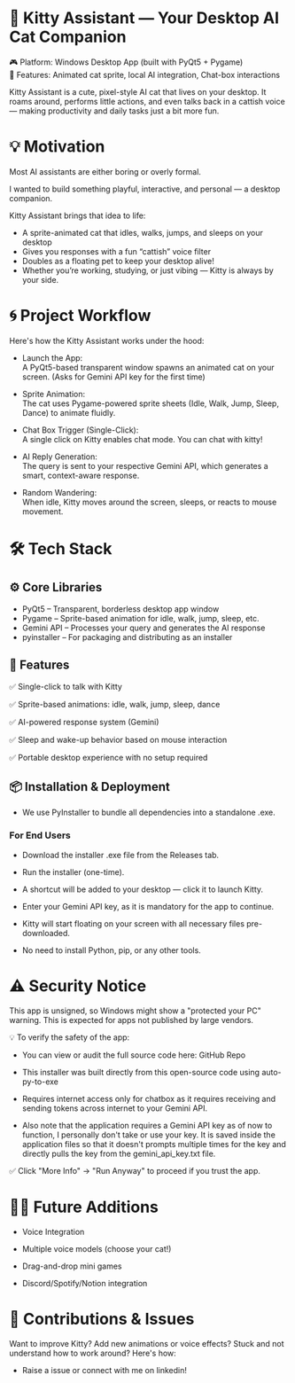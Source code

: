 # 🐾 Kitty Assistant — Your Desktop AI Cat Companion
🎮 Platform: Windows Desktop App (built with PyQt5 + Pygame) <br>
💬 Features: Animated cat sprite, local AI integration, Chat-box interactions

Kitty Assistant is a cute, pixel-style AI cat that lives on your desktop. It roams around, performs little actions, and even talks back in a cattish voice — making productivity and daily tasks just a bit more fun.

# 💡 Motivation
Most AI assistants are either boring or overly formal.

I wanted to build something playful, interactive, and personal — a desktop companion.

Kitty Assistant brings that idea to life:

- A sprite-animated cat that idles, walks, jumps, and sleeps on your desktop
- Gives you responses with a fun “cattish” voice filter
- Doubles as a floating pet to keep your desktop alive!
- Whether you’re working, studying, or just vibing — Kitty is always by your side.

# 🌀 Project Workflow
Here's how the Kitty Assistant works under the hood:

- Launch the App: <br>
A PyQt5-based transparent window spawns an animated cat on your screen. (Asks for Gemini API key for the first time)

- Sprite Animation: <br>
The cat uses Pygame-powered sprite sheets (Idle, Walk, Jump, Sleep, Dance) to animate fluidly.

- Chat Box Trigger (Single-Click): <br>
A single click on Kitty enables chat mode. You can chat with kitty!

- AI Reply Generation: <br>
The query is sent to your respective Gemini API, which generates a smart, context-aware response.

- Random Wandering: <br>
When idle, Kitty moves around the screen, sleeps, or reacts to mouse movement.

# 🛠️ Tech Stack
## ⚙️ Core Libraries
- PyQt5 – Transparent, borderless desktop app window
- Pygame – Sprite-based animation for idle, walk, jump, sleep, etc.
- Gemini API – Processes your query and generates the AI response
- pyinstaller – For packaging and distributing as an installer

## 🧪 Features
✅ Single-click to talk with Kitty

✅ Sprite-based animations: idle, walk, jump, sleep, dance

✅ AI-powered response system (Gemini)

✅ Sleep and wake-up behavior based on mouse interaction

✅ Portable desktop experience with no setup required

## 📦 Installation & Deployment
- We use PyInstaller to bundle all dependencies into a standalone .exe.

### For End Users
- Download the installer .exe file from the Releases tab.

- Run the installer (one-time).

- A shortcut will be added to your desktop — click it to launch Kitty.

- Enter your Gemini API key, as it is mandatory for the app to continue.
  
- Kitty will start floating on your screen with all necessary files pre-downloaded.

- No need to install Python, pip, or any other tools.

# ⚠️ Security Notice
This app is unsigned, so Windows might show a "protected your PC" warning. This is expected for apps not published by large vendors.

💡 To verify the safety of the app:

- You can view or audit the full source code here: GitHub Repo

- This installer was built directly from this open-source code using auto-py-to-exe

- Requires internet access only for chatbox as it requires receiving and sending tokens across internet to your Gemini API.

- Also note that the application requires a Gemini API key as of now to function, I personally don't take or use your key. It is saved inside the application files so that it doesn't prompts multiple times for the key and directly pulls the key from the gemini_api_key.txt file.

✅ Click "More Info" → "Run Anyway" to proceed if you trust the app.

# 🧙‍♂️ Future Additions
- Voice Integration

- Multiple voice models (choose your cat!)

- Drag-and-drop mini games

- Discord/Spotify/Notion integration

# 🤝 Contributions & Issues
Want to improve Kitty? Add new animations or voice effects? Stuck and not understand how to work around? Here's how:
- Raise a issue or connect with me on linkedin!
